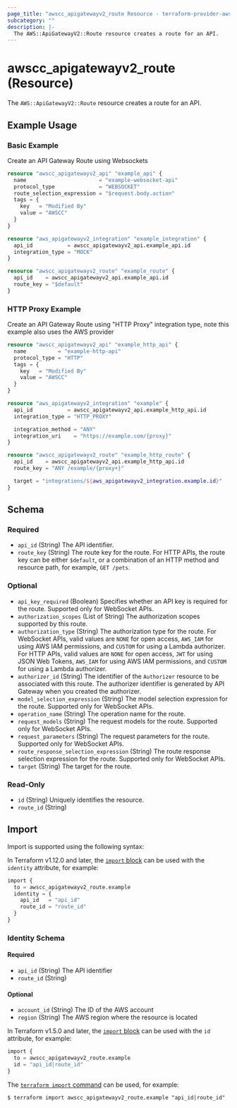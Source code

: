 ```yaml
---
page_title: "awscc_apigatewayv2_route Resource - terraform-provider-awscc"
subcategory: ""
description: |-
  The AWS::ApiGatewayV2::Route resource creates a route for an API.
---
```


# awscc_apigatewayv2_route (Resource)

The ``AWS::ApiGatewayV2::Route`` resource creates a route for an API.

## Example Usage

### Basic Example
Create an API Gateway Route using Websockets
```terraform
resource "awscc_apigatewayv2_api" "example_api" {
  name                       = "example-websocket-api"
  protocol_type              = "WEBSOCKET"
  route_selection_expression = "$request.body.action"
  tags = {
    key   = "Modified By"
    value = "AWSCC"
  }
}

resource "aws_apigatewayv2_integration" "example_integration" {
  api_id           = awscc_apigatewayv2_api.example_api.id
  integration_type = "MOCK"
}

resource "awscc_apigatewayv2_route" "example_route" {
  api_id    = awscc_apigatewayv2_api.example_api.id
  route_key = "$default"
}
```

### HTTP Proxy Example
Create an API Gateway Route using "HTTP Proxy" integration type, note this example also uses the AWS provider
```terraform
resource "awscc_apigatewayv2_api" "example_http_api" {
  name          = "example-http-api"
  protocol_type = "HTTP"
  tags = {
    key   = "Modified By"
    value = "AWSCC"
  }
}

resource "aws_apigatewayv2_integration" "example" {
  api_id           = awscc_apigatewayv2_api.example_http_api.id
  integration_type = "HTTP_PROXY"

  integration_method = "ANY"
  integration_uri    = "https://example.com/{proxy}"
}

resource "awscc_apigatewayv2_route" "example_http_route" {
  api_id    = awscc_apigatewayv2_api.example_http_api.id
  route_key = "ANY /example/{proxy+}"

  target = "integrations/${aws_apigatewayv2_integration.example.id}"
}
```

<!-- schema generated by tfplugindocs -->
## Schema

### Required

- `api_id` (String) The API identifier.
- `route_key` (String) The route key for the route. For HTTP APIs, the route key can be either ``$default``, or a combination of an HTTP method and resource path, for example, ``GET /pets``.

### Optional

- `api_key_required` (Boolean) Specifies whether an API key is required for the route. Supported only for WebSocket APIs.
- `authorization_scopes` (List of String) The authorization scopes supported by this route.
- `authorization_type` (String) The authorization type for the route. For WebSocket APIs, valid values are ``NONE`` for open access, ``AWS_IAM`` for using AWS IAM permissions, and ``CUSTOM`` for using a Lambda authorizer. For HTTP APIs, valid values are ``NONE`` for open access, ``JWT`` for using JSON Web Tokens, ``AWS_IAM`` for using AWS IAM permissions, and ``CUSTOM`` for using a Lambda authorizer.
- `authorizer_id` (String) The identifier of the ``Authorizer`` resource to be associated with this route. The authorizer identifier is generated by API Gateway when you created the authorizer.
- `model_selection_expression` (String) The model selection expression for the route. Supported only for WebSocket APIs.
- `operation_name` (String) The operation name for the route.
- `request_models` (String) The request models for the route. Supported only for WebSocket APIs.
- `request_parameters` (String) The request parameters for the route. Supported only for WebSocket APIs.
- `route_response_selection_expression` (String) The route response selection expression for the route. Supported only for WebSocket APIs.
- `target` (String) The target for the route.

### Read-Only

- `id` (String) Uniquely identifies the resource.
- `route_id` (String)

## Import

Import is supported using the following syntax:

In Terraform v1.12.0 and later, the [`import` block](https://developer.hashicorp.com/terraform/language/import) can be used with the `identity` attribute, for example:

```terraform
import {
  to = awscc_apigatewayv2_route.example
  identity = {
    api_id   = "api_id"
    route_id = "route_id"
  }
}
```

<!-- schema generated by tfplugindocs -->
### Identity Schema

#### Required

- `api_id` (String) The API identifier
- `route_id` (String)

#### Optional

- `account_id` (String) The ID of the AWS account
- `region` (String) The AWS region where the resource is located

In Terraform v1.5.0 and later, the [`import` block](https://developer.hashicorp.com/terraform/language/import) can be used with the `id` attribute, for example:

```terraform
import {
  to = awscc_apigatewayv2_route.example
  id = "api_id|route_id"
}
```

The [`terraform import` command](https://developer.hashicorp.com/terraform/cli/commands/import) can be used, for example:

```shell
$ terraform import awscc_apigatewayv2_route.example "api_id|route_id"
```